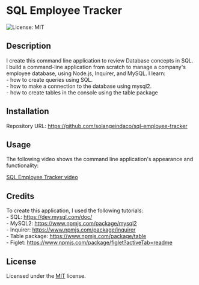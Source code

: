 # SQL Employee Tracker

![License: MIT ](https://img.shields.io/badge/License-MIT-yellow.svg)

## Description

I create this command line application to review Database concepts in SQL. I build a command-line application from scratch to manage a company's employee database, using Node.js, Inquirer, and MySQL. 
I learn:  
    - how to create queries using SQL.  
    - how to make a connection to the database using mysql2.   
    - how to create tables in the console using the table package                 

## Installation

Repository URL: https://github.com/solangeindaco/sql-employee-tracker   

## Usage

The following video shows the command line application's appearance and functionality:

[SQL Employee Tracker video]()


## Credits

To create this application, I used the following tutorials:    
    - SQL: https://dev.mysql.com/doc/     
    - MySQL2: https://www.npmjs.com/package/mysql2           
    - Inquirer: https://www.npmjs.com/package/inquirer  
    - Table package: https://www.npmjs.com/package/table      
    - Figlet: https://www.npmjs.com/package/figlet?activeTab=readme                                                          

## License

Licensed under the [MIT](LICENSE) license.

